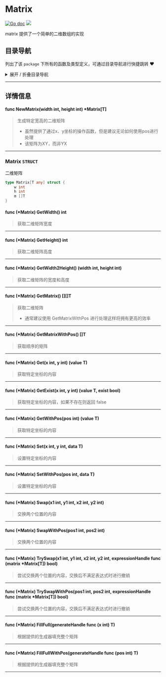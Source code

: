 # Matrix

[![Go doc](https://img.shields.io/badge/go.dev-reference-brightgreen?logo=go&logoColor=white&style=flat)](https://pkg.go.dev/github.com/kercylan98/minotaur/matrix)
![](https://img.shields.io/badge/Email-kercylan@gmail.com-green.svg?style=flat)

matrix 提供了一个简单的二维数组的实现


## 目录导航
列出了该 `package` 下所有的函数及类型定义，可通过目录导航进行快捷跳转 ❤️
<details>
<summary>展开 / 折叠目录导航</summary>


> 包级函数定义

|函数名称|描述
|:--|:--
|[NewMatrix](#NewMatrix)|生成特定宽高的二维矩阵


> 类型定义

|类型|名称|描述
|:--|:--|:--
|`STRUCT`|[Matrix](#matrix)|二维矩阵

</details>


***
## 详情信息
#### func NewMatrix(width int, height int)  *Matrix[T]
<span id="NewMatrix"></span>
> 生成特定宽高的二维矩阵
>   - 虽然提供了通过x、y坐标的操作函数，但是建议无论如何使用pos进行处理
>   - 该矩阵为XY，而非YX

***
### Matrix `STRUCT`
二维矩阵
```go
type Matrix[T any] struct {
	w int
	h int
	m []T
}
```
#### func (*Matrix) GetWidth()  int
> 获取二维矩阵宽度
***
#### func (*Matrix) GetHeight()  int
> 获取二维矩阵高度
***
#### func (*Matrix) GetWidth2Height() (width int, height int)
> 获取二维矩阵的宽度和高度
***
#### func (*Matrix) GetMatrix()  [][]T
> 获取二维矩阵
>   - 通常建议使用 GetMatrixWithPos 进行处理这样将拥有更高的效率
***
#### func (*Matrix) GetMatrixWithPos()  []T
> 获取顺序的矩阵
***
#### func (*Matrix) Get(x int, y int) (value T)
> 获取特定坐标的内容
***
#### func (*Matrix) GetExist(x int, y int) (value T, exist bool)
> 获取特定坐标的内容，如果不存在则返回 false
***
#### func (*Matrix) GetWithPos(pos int) (value T)
> 获取特定坐标的内容
***
#### func (*Matrix) Set(x int, y int, data T)
> 设置特定坐标的内容
***
#### func (*Matrix) SetWithPos(pos int, data T)
> 设置特定坐标的内容
***
#### func (*Matrix) Swap(x1 int, y1 int, x2 int, y2 int)
> 交换两个位置的内容
***
#### func (*Matrix) SwapWithPos(pos1 int, pos2 int)
> 交换两个位置的内容
***
#### func (*Matrix) TrySwap(x1 int, y1 int, x2 int, y2 int, expressionHandle func (matrix *Matrix[T])  bool)
> 尝试交换两个位置的内容，交换后不满足表达式时进行撤销
***
#### func (*Matrix) TrySwapWithPos(pos1 int, pos2 int, expressionHandle func (matrix *Matrix[T])  bool)
> 尝试交换两个位置的内容，交换后不满足表达式时进行撤销
***
#### func (*Matrix) FillFull(generateHandle func (x int)  T)
> 根据提供的生成器填充整个矩阵
***
#### func (*Matrix) FillFullWithPos(generateHandle func (pos int)  T)
> 根据提供的生成器填充整个矩阵
***
